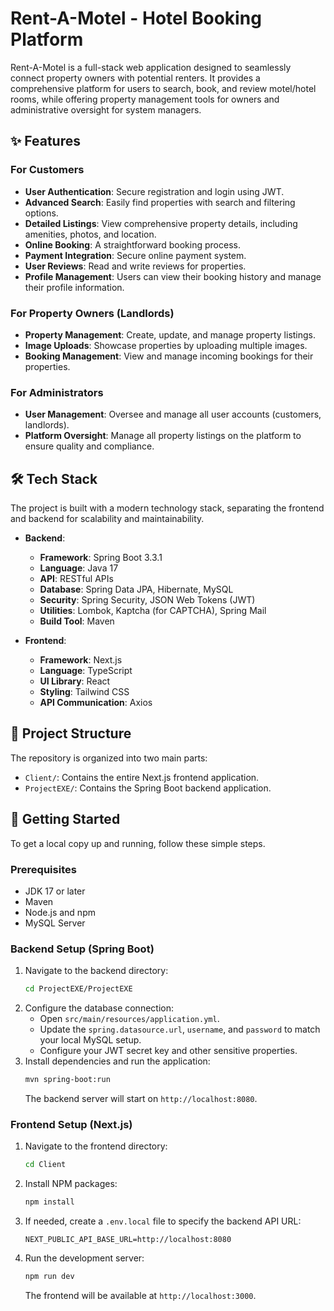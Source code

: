 # Rent-A-Motel - Hotel Booking Platform

Rent-A-Motel is a full-stack web application designed to seamlessly connect property owners with potential renters. It provides a comprehensive platform for users to search, book, and review motel/hotel rooms, while offering property management tools for owners and administrative oversight for system managers.

## ✨ Features

### For Customers
- **User Authentication**: Secure registration and login using JWT.
- **Advanced Search**: Easily find properties with search and filtering options.
- **Detailed Listings**: View comprehensive property details, including amenities, photos, and location.
- **Online Booking**: A straightforward booking process.
- **Payment Integration**: Secure online payment system.
- **User Reviews**: Read and write reviews for properties.
- **Profile Management**: Users can view their booking history and manage their profile information.

### For Property Owners (Landlords)
- **Property Management**: Create, update, and manage property listings.
- **Image Uploads**: Showcase properties by uploading multiple images.
- **Booking Management**: View and manage incoming bookings for their properties.

### For Administrators
- **User Management**: Oversee and manage all user accounts (customers, landlords).
- **Platform Oversight**: Manage all property listings on the platform to ensure quality and compliance.

## 🛠️ Tech Stack

The project is built with a modern technology stack, separating the frontend and backend for scalability and maintainability.

- **Backend**:
  - **Framework**: Spring Boot 3.3.1
  - **Language**: Java 17
  - **API**: RESTful APIs
  - **Database**: Spring Data JPA, Hibernate, MySQL
  - **Security**: Spring Security, JSON Web Tokens (JWT)
  - **Utilities**: Lombok, Kaptcha (for CAPTCHA), Spring Mail
  - **Build Tool**: Maven

- **Frontend**:
  - **Framework**: Next.js
  - **Language**: TypeScript
  - **UI Library**: React
  - **Styling**: Tailwind CSS
  - **API Communication**: Axios

## 📂 Project Structure

The repository is organized into two main parts:

-   `Client/`: Contains the entire Next.js frontend application.
-   `ProjectEXE/`: Contains the Spring Boot backend application.

## 🚀 Getting Started

To get a local copy up and running, follow these simple steps.

### Prerequisites

-   JDK 17 or later
-   Maven
-   Node.js and npm
-   MySQL Server

### Backend Setup (Spring Boot)

1.  Navigate to the backend directory:
    ```sh
    cd ProjectEXE/ProjectEXE
    ```
2.  Configure the database connection:
    -   Open `src/main/resources/application.yml`.
    -   Update the `spring.datasource.url`, `username`, and `password` to match your local MySQL setup.
    -   Configure your JWT secret key and other sensitive properties.
3.  Install dependencies and run the application:
    ```sh
    mvn spring-boot:run
    ```
    The backend server will start on `http://localhost:8080`.

### Frontend Setup (Next.js)

1.  Navigate to the frontend directory:
    ```sh
    cd Client
    ```
2.  Install NPM packages:
    ```sh
    npm install
    ```
3.  If needed, create a `.env.local` file to specify the backend API URL:
    ```env
    NEXT_PUBLIC_API_BASE_URL=http://localhost:8080
    ```
4.  Run the development server:
    ```sh
    npm run dev
    ```
    The frontend will be available at `http://localhost:3000`.
